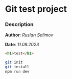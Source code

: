# Git test project

### Description

**Author**: _Ruslan Salimov_

**Date**: _11.08.2023_

```html
<h1>test</h1>
```

```bash
git init
git install
npm run dev
```
